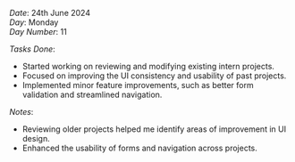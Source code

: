 *Date*: 24th June 2024  
*Day*: Monday  
*Day Number*: 11  

*Tasks Done*:  
- Started working on reviewing and modifying existing intern projects.  
- Focused on improving the UI consistency and usability of past projects.  
- Implemented minor feature improvements, such as better form validation and streamlined navigation.  

*Notes*:  
- Reviewing older projects helped me identify areas of improvement in UI design.  
- Enhanced the usability of forms and navigation across projects.